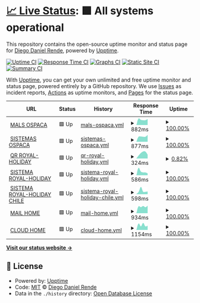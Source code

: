 # [📈 Live Status](https://sumito74.github.io/upptime): <!--live status--> **🟩 All systems operational**

This repository contains the open-source uptime monitor and status page for [Diego Daniel Rende](www.diegorende.com.ar), powered by [Upptime](https://github.com/upptime/upptime).

[![Uptime CI](https://github.com/sumito74/upptime/workflows/Uptime%20CI/badge.svg)](https://github.com/sumito74/upptime/actions?query=workflow%3A%22Uptime+CI%22)
[![Response Time CI](https://github.com/sumito74/upptime/workflows/Response%20Time%20CI/badge.svg)](https://github.com/sumito74/upptime/actions?query=workflow%3A%22Response+Time+CI%22)
[![Graphs CI](https://github.com/sumito74/upptime/workflows/Graphs%20CI/badge.svg)](https://github.com/sumito74/upptime/actions?query=workflow%3A%22Graphs+CI%22)
[![Static Site CI](https://github.com/sumito74/upptime/workflows/Static%20Site%20CI/badge.svg)](https://github.com/sumito74/upptime/actions?query=workflow%3A%22Static+Site+CI%22)
[![Summary CI](https://github.com/sumito74/upptime/workflows/Summary%20CI/badge.svg)](https://github.com/sumito74/upptime/actions?query=workflow%3A%22Summary+CI%22)

With [Upptime](https://upptime.js.org), you can get your own unlimited and free uptime monitor and status page, powered entirely by a GitHub repository. We use [Issues](https://github.com/sumito74/upptime/issues) as incident reports, [Actions](https://github.com/sumito74/upptime/actions) as uptime monitors, and [Pages](https://sumito74.github.io/upptime) for the status page.

<!--start: status pages-->
<!-- This summary is generated by Upptime (https://github.com/upptime/upptime) -->
<!-- Do not edit this manually, your changes will be overwritten -->
<!-- prettier-ignore -->
| URL | Status | History | Response Time | Uptime |
| --- | ------ | ------- | ------------- | ------ |
| <img alt="" src="https://favicons.githubusercontent.com/mail.ospaca.com" height="13"> [MALS OSPACA](https://mail.ospaca.com) | 🟩 Up | [mals-ospaca.yml](https://github.com/sumito74/uptime/commits/HEAD/history/mals-ospaca.yml) | <details><summary><img alt="Response time graph" src="./graphs/mals-ospaca/response-time-week.png" height="20"> 882ms</summary><br><a href="https://sumito74.github.io/uptime/history/mals-ospaca"><img alt="Response time 882" src="https://img.shields.io/endpoint?url=https%3A%2F%2Fraw.githubusercontent.com%2Fsumito74%2Fuptime%2FHEAD%2Fapi%2Fmals-ospaca%2Fresponse-time.json"></a><br><a href="https://sumito74.github.io/uptime/history/mals-ospaca"><img alt="24-hour response time 882" src="https://img.shields.io/endpoint?url=https%3A%2F%2Fraw.githubusercontent.com%2Fsumito74%2Fuptime%2FHEAD%2Fapi%2Fmals-ospaca%2Fresponse-time-day.json"></a><br><a href="https://sumito74.github.io/uptime/history/mals-ospaca"><img alt="7-day response time 882" src="https://img.shields.io/endpoint?url=https%3A%2F%2Fraw.githubusercontent.com%2Fsumito74%2Fuptime%2FHEAD%2Fapi%2Fmals-ospaca%2Fresponse-time-week.json"></a><br><a href="https://sumito74.github.io/uptime/history/mals-ospaca"><img alt="30-day response time 882" src="https://img.shields.io/endpoint?url=https%3A%2F%2Fraw.githubusercontent.com%2Fsumito74%2Fuptime%2FHEAD%2Fapi%2Fmals-ospaca%2Fresponse-time-month.json"></a><br><a href="https://sumito74.github.io/uptime/history/mals-ospaca"><img alt="1-year response time 882" src="https://img.shields.io/endpoint?url=https%3A%2F%2Fraw.githubusercontent.com%2Fsumito74%2Fuptime%2FHEAD%2Fapi%2Fmals-ospaca%2Fresponse-time-year.json"></a></details> | <details><summary><a href="https://sumito74.github.io/uptime/history/mals-ospaca">100.00%</a></summary><a href="https://sumito74.github.io/uptime/history/mals-ospaca"><img alt="All-time uptime 100.00%" src="https://img.shields.io/endpoint?url=https%3A%2F%2Fraw.githubusercontent.com%2Fsumito74%2Fuptime%2FHEAD%2Fapi%2Fmals-ospaca%2Fuptime.json"></a><br><a href="https://sumito74.github.io/uptime/history/mals-ospaca"><img alt="24-hour uptime 100.00%" src="https://img.shields.io/endpoint?url=https%3A%2F%2Fraw.githubusercontent.com%2Fsumito74%2Fuptime%2FHEAD%2Fapi%2Fmals-ospaca%2Fuptime-day.json"></a><br><a href="https://sumito74.github.io/uptime/history/mals-ospaca"><img alt="7-day uptime 100.00%" src="https://img.shields.io/endpoint?url=https%3A%2F%2Fraw.githubusercontent.com%2Fsumito74%2Fuptime%2FHEAD%2Fapi%2Fmals-ospaca%2Fuptime-week.json"></a><br><a href="https://sumito74.github.io/uptime/history/mals-ospaca"><img alt="30-day uptime 100.00%" src="https://img.shields.io/endpoint?url=https%3A%2F%2Fraw.githubusercontent.com%2Fsumito74%2Fuptime%2FHEAD%2Fapi%2Fmals-ospaca%2Fuptime-month.json"></a><br><a href="https://sumito74.github.io/uptime/history/mals-ospaca"><img alt="1-year uptime 100.00%" src="https://img.shields.io/endpoint?url=https%3A%2F%2Fraw.githubusercontent.com%2Fsumito74%2Fuptime%2FHEAD%2Fapi%2Fmals-ospaca%2Fuptime-year.json"></a></details>
| <img alt="" src="https://favicons.githubusercontent.com/sistema.ospaca.com" height="13"> [SISTEMAS OSPACA](https://sistema.ospaca.com/intranet) | 🟩 Up | [sistemas-ospaca.yml](https://github.com/sumito74/uptime/commits/HEAD/history/sistemas-ospaca.yml) | <details><summary><img alt="Response time graph" src="./graphs/sistemas-ospaca/response-time-week.png" height="20"> 877ms</summary><br><a href="https://sumito74.github.io/uptime/history/sistemas-ospaca"><img alt="Response time 877" src="https://img.shields.io/endpoint?url=https%3A%2F%2Fraw.githubusercontent.com%2Fsumito74%2Fuptime%2FHEAD%2Fapi%2Fsistemas-ospaca%2Fresponse-time.json"></a><br><a href="https://sumito74.github.io/uptime/history/sistemas-ospaca"><img alt="24-hour response time 877" src="https://img.shields.io/endpoint?url=https%3A%2F%2Fraw.githubusercontent.com%2Fsumito74%2Fuptime%2FHEAD%2Fapi%2Fsistemas-ospaca%2Fresponse-time-day.json"></a><br><a href="https://sumito74.github.io/uptime/history/sistemas-ospaca"><img alt="7-day response time 877" src="https://img.shields.io/endpoint?url=https%3A%2F%2Fraw.githubusercontent.com%2Fsumito74%2Fuptime%2FHEAD%2Fapi%2Fsistemas-ospaca%2Fresponse-time-week.json"></a><br><a href="https://sumito74.github.io/uptime/history/sistemas-ospaca"><img alt="30-day response time 877" src="https://img.shields.io/endpoint?url=https%3A%2F%2Fraw.githubusercontent.com%2Fsumito74%2Fuptime%2FHEAD%2Fapi%2Fsistemas-ospaca%2Fresponse-time-month.json"></a><br><a href="https://sumito74.github.io/uptime/history/sistemas-ospaca"><img alt="1-year response time 877" src="https://img.shields.io/endpoint?url=https%3A%2F%2Fraw.githubusercontent.com%2Fsumito74%2Fuptime%2FHEAD%2Fapi%2Fsistemas-ospaca%2Fresponse-time-year.json"></a></details> | <details><summary><a href="https://sumito74.github.io/uptime/history/sistemas-ospaca">100.00%</a></summary><a href="https://sumito74.github.io/uptime/history/sistemas-ospaca"><img alt="All-time uptime 100.00%" src="https://img.shields.io/endpoint?url=https%3A%2F%2Fraw.githubusercontent.com%2Fsumito74%2Fuptime%2FHEAD%2Fapi%2Fsistemas-ospaca%2Fuptime.json"></a><br><a href="https://sumito74.github.io/uptime/history/sistemas-ospaca"><img alt="24-hour uptime 100.00%" src="https://img.shields.io/endpoint?url=https%3A%2F%2Fraw.githubusercontent.com%2Fsumito74%2Fuptime%2FHEAD%2Fapi%2Fsistemas-ospaca%2Fuptime-day.json"></a><br><a href="https://sumito74.github.io/uptime/history/sistemas-ospaca"><img alt="7-day uptime 100.00%" src="https://img.shields.io/endpoint?url=https%3A%2F%2Fraw.githubusercontent.com%2Fsumito74%2Fuptime%2FHEAD%2Fapi%2Fsistemas-ospaca%2Fuptime-week.json"></a><br><a href="https://sumito74.github.io/uptime/history/sistemas-ospaca"><img alt="30-day uptime 100.00%" src="https://img.shields.io/endpoint?url=https%3A%2F%2Fraw.githubusercontent.com%2Fsumito74%2Fuptime%2FHEAD%2Fapi%2Fsistemas-ospaca%2Fuptime-month.json"></a><br><a href="https://sumito74.github.io/uptime/history/sistemas-ospaca"><img alt="1-year uptime 100.00%" src="https://img.shields.io/endpoint?url=https%3A%2F%2Fraw.githubusercontent.com%2Fsumito74%2Fuptime%2FHEAD%2Fapi%2Fsistemas-ospaca%2Fuptime-year.json"></a></details>
| <img alt="" src="https://favicons.githubusercontent.com/cupones.royalholiday.com.ar" height="13"> [QR ROYAL-HOLIDAY](https://cupones.royalholiday.com.ar/admin/) | 🟩 Up | [qr-royal-holiday.yml](https://github.com/sumito74/uptime/commits/HEAD/history/qr-royal-holiday.yml) | <details><summary><img alt="Response time graph" src="./graphs/qr-royal-holiday/response-time-week.png" height="20"> 324ms</summary><br><a href="https://sumito74.github.io/uptime/history/qr-royal-holiday"><img alt="Response time 324" src="https://img.shields.io/endpoint?url=https%3A%2F%2Fraw.githubusercontent.com%2Fsumito74%2Fuptime%2FHEAD%2Fapi%2Fqr-royal-holiday%2Fresponse-time.json"></a><br><a href="https://sumito74.github.io/uptime/history/qr-royal-holiday"><img alt="24-hour response time 324" src="https://img.shields.io/endpoint?url=https%3A%2F%2Fraw.githubusercontent.com%2Fsumito74%2Fuptime%2FHEAD%2Fapi%2Fqr-royal-holiday%2Fresponse-time-day.json"></a><br><a href="https://sumito74.github.io/uptime/history/qr-royal-holiday"><img alt="7-day response time 324" src="https://img.shields.io/endpoint?url=https%3A%2F%2Fraw.githubusercontent.com%2Fsumito74%2Fuptime%2FHEAD%2Fapi%2Fqr-royal-holiday%2Fresponse-time-week.json"></a><br><a href="https://sumito74.github.io/uptime/history/qr-royal-holiday"><img alt="30-day response time 324" src="https://img.shields.io/endpoint?url=https%3A%2F%2Fraw.githubusercontent.com%2Fsumito74%2Fuptime%2FHEAD%2Fapi%2Fqr-royal-holiday%2Fresponse-time-month.json"></a><br><a href="https://sumito74.github.io/uptime/history/qr-royal-holiday"><img alt="1-year response time 324" src="https://img.shields.io/endpoint?url=https%3A%2F%2Fraw.githubusercontent.com%2Fsumito74%2Fuptime%2FHEAD%2Fapi%2Fqr-royal-holiday%2Fresponse-time-year.json"></a></details> | <details><summary><a href="https://sumito74.github.io/uptime/history/qr-royal-holiday">0.82%</a></summary><a href="https://sumito74.github.io/uptime/history/qr-royal-holiday"><img alt="All-time uptime 0.82%" src="https://img.shields.io/endpoint?url=https%3A%2F%2Fraw.githubusercontent.com%2Fsumito74%2Fuptime%2FHEAD%2Fapi%2Fqr-royal-holiday%2Fuptime.json"></a><br><a href="https://sumito74.github.io/uptime/history/qr-royal-holiday"><img alt="24-hour uptime 0.82%" src="https://img.shields.io/endpoint?url=https%3A%2F%2Fraw.githubusercontent.com%2Fsumito74%2Fuptime%2FHEAD%2Fapi%2Fqr-royal-holiday%2Fuptime-day.json"></a><br><a href="https://sumito74.github.io/uptime/history/qr-royal-holiday"><img alt="7-day uptime 0.82%" src="https://img.shields.io/endpoint?url=https%3A%2F%2Fraw.githubusercontent.com%2Fsumito74%2Fuptime%2FHEAD%2Fapi%2Fqr-royal-holiday%2Fuptime-week.json"></a><br><a href="https://sumito74.github.io/uptime/history/qr-royal-holiday"><img alt="30-day uptime 0.82%" src="https://img.shields.io/endpoint?url=https%3A%2F%2Fraw.githubusercontent.com%2Fsumito74%2Fuptime%2FHEAD%2Fapi%2Fqr-royal-holiday%2Fuptime-month.json"></a><br><a href="https://sumito74.github.io/uptime/history/qr-royal-holiday"><img alt="1-year uptime 0.82%" src="https://img.shields.io/endpoint?url=https%3A%2F%2Fraw.githubusercontent.com%2Fsumito74%2Fuptime%2FHEAD%2Fapi%2Fqr-royal-holiday%2Fuptime-year.json"></a></details>
| <img alt="" src="https://favicons.githubusercontent.com/www.royalholiday.com.ar" height="13"> [SISTEMA ROYAL-HOLIDAY](https://www.royalholiday.com.ar/reservas/admin/) | 🟩 Up | [sistema-royal-holiday.yml](https://github.com/sumito74/uptime/commits/HEAD/history/sistema-royal-holiday.yml) | <details><summary><img alt="Response time graph" src="./graphs/sistema-royal-holiday/response-time-week.png" height="20"> 586ms</summary><br><a href="https://sumito74.github.io/uptime/history/sistema-royal-holiday"><img alt="Response time 586" src="https://img.shields.io/endpoint?url=https%3A%2F%2Fraw.githubusercontent.com%2Fsumito74%2Fuptime%2FHEAD%2Fapi%2Fsistema-royal-holiday%2Fresponse-time.json"></a><br><a href="https://sumito74.github.io/uptime/history/sistema-royal-holiday"><img alt="24-hour response time 586" src="https://img.shields.io/endpoint?url=https%3A%2F%2Fraw.githubusercontent.com%2Fsumito74%2Fuptime%2FHEAD%2Fapi%2Fsistema-royal-holiday%2Fresponse-time-day.json"></a><br><a href="https://sumito74.github.io/uptime/history/sistema-royal-holiday"><img alt="7-day response time 586" src="https://img.shields.io/endpoint?url=https%3A%2F%2Fraw.githubusercontent.com%2Fsumito74%2Fuptime%2FHEAD%2Fapi%2Fsistema-royal-holiday%2Fresponse-time-week.json"></a><br><a href="https://sumito74.github.io/uptime/history/sistema-royal-holiday"><img alt="30-day response time 586" src="https://img.shields.io/endpoint?url=https%3A%2F%2Fraw.githubusercontent.com%2Fsumito74%2Fuptime%2FHEAD%2Fapi%2Fsistema-royal-holiday%2Fresponse-time-month.json"></a><br><a href="https://sumito74.github.io/uptime/history/sistema-royal-holiday"><img alt="1-year response time 586" src="https://img.shields.io/endpoint?url=https%3A%2F%2Fraw.githubusercontent.com%2Fsumito74%2Fuptime%2FHEAD%2Fapi%2Fsistema-royal-holiday%2Fresponse-time-year.json"></a></details> | <details><summary><a href="https://sumito74.github.io/uptime/history/sistema-royal-holiday">100.00%</a></summary><a href="https://sumito74.github.io/uptime/history/sistema-royal-holiday"><img alt="All-time uptime 100.00%" src="https://img.shields.io/endpoint?url=https%3A%2F%2Fraw.githubusercontent.com%2Fsumito74%2Fuptime%2FHEAD%2Fapi%2Fsistema-royal-holiday%2Fuptime.json"></a><br><a href="https://sumito74.github.io/uptime/history/sistema-royal-holiday"><img alt="24-hour uptime 100.00%" src="https://img.shields.io/endpoint?url=https%3A%2F%2Fraw.githubusercontent.com%2Fsumito74%2Fuptime%2FHEAD%2Fapi%2Fsistema-royal-holiday%2Fuptime-day.json"></a><br><a href="https://sumito74.github.io/uptime/history/sistema-royal-holiday"><img alt="7-day uptime 100.00%" src="https://img.shields.io/endpoint?url=https%3A%2F%2Fraw.githubusercontent.com%2Fsumito74%2Fuptime%2FHEAD%2Fapi%2Fsistema-royal-holiday%2Fuptime-week.json"></a><br><a href="https://sumito74.github.io/uptime/history/sistema-royal-holiday"><img alt="30-day uptime 100.00%" src="https://img.shields.io/endpoint?url=https%3A%2F%2Fraw.githubusercontent.com%2Fsumito74%2Fuptime%2FHEAD%2Fapi%2Fsistema-royal-holiday%2Fuptime-month.json"></a><br><a href="https://sumito74.github.io/uptime/history/sistema-royal-holiday"><img alt="1-year uptime 100.00%" src="https://img.shields.io/endpoint?url=https%3A%2F%2Fraw.githubusercontent.com%2Fsumito74%2Fuptime%2FHEAD%2Fapi%2Fsistema-royal-holiday%2Fuptime-year.json"></a></details>
| <img alt="" src="https://favicons.githubusercontent.com/chile.royalholiday.com.ar" height="13"> [SISTEMA ROYAL-HOLIDAY CHILE](https://chile.royalholiday.com.ar:1443/reservas/admin/) | 🟩 Up | [sistema-royal-holiday-chile.yml](https://github.com/sumito74/uptime/commits/HEAD/history/sistema-royal-holiday-chile.yml) | <details><summary><img alt="Response time graph" src="./graphs/sistema-royal-holiday-chile/response-time-week.png" height="20"> 598ms</summary><br><a href="https://sumito74.github.io/uptime/history/sistema-royal-holiday-chile"><img alt="Response time 598" src="https://img.shields.io/endpoint?url=https%3A%2F%2Fraw.githubusercontent.com%2Fsumito74%2Fuptime%2FHEAD%2Fapi%2Fsistema-royal-holiday-chile%2Fresponse-time.json"></a><br><a href="https://sumito74.github.io/uptime/history/sistema-royal-holiday-chile"><img alt="24-hour response time 598" src="https://img.shields.io/endpoint?url=https%3A%2F%2Fraw.githubusercontent.com%2Fsumito74%2Fuptime%2FHEAD%2Fapi%2Fsistema-royal-holiday-chile%2Fresponse-time-day.json"></a><br><a href="https://sumito74.github.io/uptime/history/sistema-royal-holiday-chile"><img alt="7-day response time 598" src="https://img.shields.io/endpoint?url=https%3A%2F%2Fraw.githubusercontent.com%2Fsumito74%2Fuptime%2FHEAD%2Fapi%2Fsistema-royal-holiday-chile%2Fresponse-time-week.json"></a><br><a href="https://sumito74.github.io/uptime/history/sistema-royal-holiday-chile"><img alt="30-day response time 598" src="https://img.shields.io/endpoint?url=https%3A%2F%2Fraw.githubusercontent.com%2Fsumito74%2Fuptime%2FHEAD%2Fapi%2Fsistema-royal-holiday-chile%2Fresponse-time-month.json"></a><br><a href="https://sumito74.github.io/uptime/history/sistema-royal-holiday-chile"><img alt="1-year response time 598" src="https://img.shields.io/endpoint?url=https%3A%2F%2Fraw.githubusercontent.com%2Fsumito74%2Fuptime%2FHEAD%2Fapi%2Fsistema-royal-holiday-chile%2Fresponse-time-year.json"></a></details> | <details><summary><a href="https://sumito74.github.io/uptime/history/sistema-royal-holiday-chile">100.00%</a></summary><a href="https://sumito74.github.io/uptime/history/sistema-royal-holiday-chile"><img alt="All-time uptime 100.00%" src="https://img.shields.io/endpoint?url=https%3A%2F%2Fraw.githubusercontent.com%2Fsumito74%2Fuptime%2FHEAD%2Fapi%2Fsistema-royal-holiday-chile%2Fuptime.json"></a><br><a href="https://sumito74.github.io/uptime/history/sistema-royal-holiday-chile"><img alt="24-hour uptime 100.00%" src="https://img.shields.io/endpoint?url=https%3A%2F%2Fraw.githubusercontent.com%2Fsumito74%2Fuptime%2FHEAD%2Fapi%2Fsistema-royal-holiday-chile%2Fuptime-day.json"></a><br><a href="https://sumito74.github.io/uptime/history/sistema-royal-holiday-chile"><img alt="7-day uptime 100.00%" src="https://img.shields.io/endpoint?url=https%3A%2F%2Fraw.githubusercontent.com%2Fsumito74%2Fuptime%2FHEAD%2Fapi%2Fsistema-royal-holiday-chile%2Fuptime-week.json"></a><br><a href="https://sumito74.github.io/uptime/history/sistema-royal-holiday-chile"><img alt="30-day uptime 100.00%" src="https://img.shields.io/endpoint?url=https%3A%2F%2Fraw.githubusercontent.com%2Fsumito74%2Fuptime%2FHEAD%2Fapi%2Fsistema-royal-holiday-chile%2Fuptime-month.json"></a><br><a href="https://sumito74.github.io/uptime/history/sistema-royal-holiday-chile"><img alt="1-year uptime 100.00%" src="https://img.shields.io/endpoint?url=https%3A%2F%2Fraw.githubusercontent.com%2Fsumito74%2Fuptime%2FHEAD%2Fapi%2Fsistema-royal-holiday-chile%2Fuptime-year.json"></a></details>
| <img alt="" src="https://favicons.githubusercontent.com/mail.diegorende.com.ar" height="13"> [MAIL HOME](https://mail.diegorende.com.ar) | 🟩 Up | [mail-home.yml](https://github.com/sumito74/uptime/commits/HEAD/history/mail-home.yml) | <details><summary><img alt="Response time graph" src="./graphs/mail-home/response-time-week.png" height="20"> 934ms</summary><br><a href="https://sumito74.github.io/uptime/history/mail-home"><img alt="Response time 934" src="https://img.shields.io/endpoint?url=https%3A%2F%2Fraw.githubusercontent.com%2Fsumito74%2Fuptime%2FHEAD%2Fapi%2Fmail-home%2Fresponse-time.json"></a><br><a href="https://sumito74.github.io/uptime/history/mail-home"><img alt="24-hour response time 934" src="https://img.shields.io/endpoint?url=https%3A%2F%2Fraw.githubusercontent.com%2Fsumito74%2Fuptime%2FHEAD%2Fapi%2Fmail-home%2Fresponse-time-day.json"></a><br><a href="https://sumito74.github.io/uptime/history/mail-home"><img alt="7-day response time 934" src="https://img.shields.io/endpoint?url=https%3A%2F%2Fraw.githubusercontent.com%2Fsumito74%2Fuptime%2FHEAD%2Fapi%2Fmail-home%2Fresponse-time-week.json"></a><br><a href="https://sumito74.github.io/uptime/history/mail-home"><img alt="30-day response time 934" src="https://img.shields.io/endpoint?url=https%3A%2F%2Fraw.githubusercontent.com%2Fsumito74%2Fuptime%2FHEAD%2Fapi%2Fmail-home%2Fresponse-time-month.json"></a><br><a href="https://sumito74.github.io/uptime/history/mail-home"><img alt="1-year response time 934" src="https://img.shields.io/endpoint?url=https%3A%2F%2Fraw.githubusercontent.com%2Fsumito74%2Fuptime%2FHEAD%2Fapi%2Fmail-home%2Fresponse-time-year.json"></a></details> | <details><summary><a href="https://sumito74.github.io/uptime/history/mail-home">100.00%</a></summary><a href="https://sumito74.github.io/uptime/history/mail-home"><img alt="All-time uptime 100.00%" src="https://img.shields.io/endpoint?url=https%3A%2F%2Fraw.githubusercontent.com%2Fsumito74%2Fuptime%2FHEAD%2Fapi%2Fmail-home%2Fuptime.json"></a><br><a href="https://sumito74.github.io/uptime/history/mail-home"><img alt="24-hour uptime 100.00%" src="https://img.shields.io/endpoint?url=https%3A%2F%2Fraw.githubusercontent.com%2Fsumito74%2Fuptime%2FHEAD%2Fapi%2Fmail-home%2Fuptime-day.json"></a><br><a href="https://sumito74.github.io/uptime/history/mail-home"><img alt="7-day uptime 100.00%" src="https://img.shields.io/endpoint?url=https%3A%2F%2Fraw.githubusercontent.com%2Fsumito74%2Fuptime%2FHEAD%2Fapi%2Fmail-home%2Fuptime-week.json"></a><br><a href="https://sumito74.github.io/uptime/history/mail-home"><img alt="30-day uptime 100.00%" src="https://img.shields.io/endpoint?url=https%3A%2F%2Fraw.githubusercontent.com%2Fsumito74%2Fuptime%2FHEAD%2Fapi%2Fmail-home%2Fuptime-month.json"></a><br><a href="https://sumito74.github.io/uptime/history/mail-home"><img alt="1-year uptime 100.00%" src="https://img.shields.io/endpoint?url=https%3A%2F%2Fraw.githubusercontent.com%2Fsumito74%2Fuptime%2FHEAD%2Fapi%2Fmail-home%2Fuptime-year.json"></a></details>
| <img alt="" src="https://favicons.githubusercontent.com/nextcloud.diegorende.com.ar" height="13"> [CLOUD HOME](https://nextcloud.diegorende.com.ar) | 🟩 Up | [cloud-home.yml](https://github.com/sumito74/uptime/commits/HEAD/history/cloud-home.yml) | <details><summary><img alt="Response time graph" src="./graphs/cloud-home/response-time-week.png" height="20"> 1154ms</summary><br><a href="https://sumito74.github.io/uptime/history/cloud-home"><img alt="Response time 1154" src="https://img.shields.io/endpoint?url=https%3A%2F%2Fraw.githubusercontent.com%2Fsumito74%2Fuptime%2FHEAD%2Fapi%2Fcloud-home%2Fresponse-time.json"></a><br><a href="https://sumito74.github.io/uptime/history/cloud-home"><img alt="24-hour response time 1154" src="https://img.shields.io/endpoint?url=https%3A%2F%2Fraw.githubusercontent.com%2Fsumito74%2Fuptime%2FHEAD%2Fapi%2Fcloud-home%2Fresponse-time-day.json"></a><br><a href="https://sumito74.github.io/uptime/history/cloud-home"><img alt="7-day response time 1154" src="https://img.shields.io/endpoint?url=https%3A%2F%2Fraw.githubusercontent.com%2Fsumito74%2Fuptime%2FHEAD%2Fapi%2Fcloud-home%2Fresponse-time-week.json"></a><br><a href="https://sumito74.github.io/uptime/history/cloud-home"><img alt="30-day response time 1154" src="https://img.shields.io/endpoint?url=https%3A%2F%2Fraw.githubusercontent.com%2Fsumito74%2Fuptime%2FHEAD%2Fapi%2Fcloud-home%2Fresponse-time-month.json"></a><br><a href="https://sumito74.github.io/uptime/history/cloud-home"><img alt="1-year response time 1154" src="https://img.shields.io/endpoint?url=https%3A%2F%2Fraw.githubusercontent.com%2Fsumito74%2Fuptime%2FHEAD%2Fapi%2Fcloud-home%2Fresponse-time-year.json"></a></details> | <details><summary><a href="https://sumito74.github.io/uptime/history/cloud-home">100.00%</a></summary><a href="https://sumito74.github.io/uptime/history/cloud-home"><img alt="All-time uptime 100.00%" src="https://img.shields.io/endpoint?url=https%3A%2F%2Fraw.githubusercontent.com%2Fsumito74%2Fuptime%2FHEAD%2Fapi%2Fcloud-home%2Fuptime.json"></a><br><a href="https://sumito74.github.io/uptime/history/cloud-home"><img alt="24-hour uptime 100.00%" src="https://img.shields.io/endpoint?url=https%3A%2F%2Fraw.githubusercontent.com%2Fsumito74%2Fuptime%2FHEAD%2Fapi%2Fcloud-home%2Fuptime-day.json"></a><br><a href="https://sumito74.github.io/uptime/history/cloud-home"><img alt="7-day uptime 100.00%" src="https://img.shields.io/endpoint?url=https%3A%2F%2Fraw.githubusercontent.com%2Fsumito74%2Fuptime%2FHEAD%2Fapi%2Fcloud-home%2Fuptime-week.json"></a><br><a href="https://sumito74.github.io/uptime/history/cloud-home"><img alt="30-day uptime 100.00%" src="https://img.shields.io/endpoint?url=https%3A%2F%2Fraw.githubusercontent.com%2Fsumito74%2Fuptime%2FHEAD%2Fapi%2Fcloud-home%2Fuptime-month.json"></a><br><a href="https://sumito74.github.io/uptime/history/cloud-home"><img alt="1-year uptime 100.00%" src="https://img.shields.io/endpoint?url=https%3A%2F%2Fraw.githubusercontent.com%2Fsumito74%2Fuptime%2FHEAD%2Fapi%2Fcloud-home%2Fuptime-year.json"></a></details>

<!--end: status pages-->

[**Visit our status website →**](https://sumito74.github.io/upptime)

## 📄 License

- Powered by: [Upptime](https://github.com/upptime/upptime)
- Code: [MIT](./LICENSE) © [Diego Daniel Rende](www.diegorende.com.ar)
- Data in the `./history` directory: [Open Database License](https://opendatacommons.org/licenses/odbl/1-0/)
